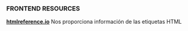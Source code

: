 ### **FRONTEND RESOURCES**

**[htmlreference.io](https://htmlreference.io/)**
Nos proporciona información de las etiquetas HTML

